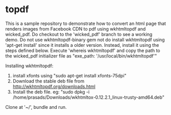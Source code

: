 # topdf
This is a sample repository to demonstrate how to convert an html page that renders images from Facebook CDN to pdf using wkhtmltopdf and wicked_pdf. Do checkout to the 'wicked_pdf' branch to see a working demo.
Do not use wkhtmltopdf-binary gem not do install wkhtmltopdf using 'apt-get install' since it installs a older version.
Instead, install it using the steps defined below. Execute 'whereis wkhtmltopdf' and copy the path to the wicked_pdf initializer file as "exe_path: '/usr/local/bin/wkhtmltopdf'"

Installing wkhtmltopdf:

1) install xfonts using "sudo apt-get install xfonts-75dpi"
2) Download the stable deb file from http://wkhtmltopdf.org/downloads.html
3) Install the  deb file. eg: "sudo dpkg -i /home/prasads/Downloads/wkhtmltox-0.12.2.1_linux-trusty-amd64.deb"

Clone at '~/', bundle and run.
